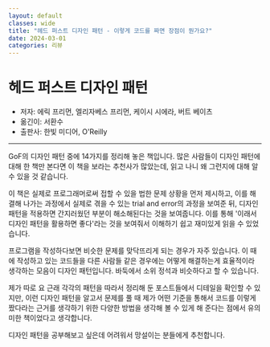 ```yaml
---
layout: default
classes: wide
title: "헤드 퍼스트 디자인 패턴 - 이렇게 코드를 짜면 장점이 뭔가요?"
date: 2024-03-01
categories: 리뷰
---
```


# 헤드 퍼스트 디자인 패턴

* 저자: 에릭 프리먼, 엘리자베스 프리먼, 케이시 시에라, 버트 베이츠
* 옮긴이: 서환수
* 출판사: 한빛 미디어, O'Reilly

---

GoF의 디자인 패턴 중에 14가지를 정리해 놓은 책입니다. 많은 사람들이 디자인 패턴에 대해 한 책만 본다면 이 책을 보라는 추천사가 많았는데, 읽고 나니 왜 그런지에 대해 알 수 있을 것 같습니다.

이 책은 실제로 프로그래머로써 접할 수 있을 법한 문제 상황을 먼저 제시하고, 이를 해결해 나가는 과정에서 실제로 겪을 수 있는 trial and error의 과정을 보여준 뒤, 디자인 패턴을 적용하면 간지러웠던 부분이 해소해된다는 것을 보여줍니다. 이를 통해 '이래서 디자인 패턴을 활용하면 좋다'라는 것을 보여줘서 이해하기 쉽고 재미있게 읽을 수 있었습니다.

프로그램을 작성하다보면 비슷한 문제를 맞닥뜨리게 되는 경우가 자주 있습니다. 이 때에 작성하고 있는 코드들을 다른 사람들 같은 경우에는 어떻게 해결하는게 효율적이라 생각하는 모음이 디자인 패턴입니다. 바둑에서 소위 정석과 비슷하다고 할 수 있습니다.

제가 따로 요 근래 각각의 패턴을 따라서 정리해 둔 포스트들에서 디테일을 확인할 수 있지만, 이런 디자인 패턴을 알고서 문제를 풀 때 제가 어떤 기준을 통해서 코드를 이렇게 짰다라는 근거를 생각하기 위한 다양한 방법을 생각해 볼 수 있게 해 준다는 점에서 유의미한 책이었다고 생각합니다.

디자인 패턴을 공부해보고 싶은데 어려워서 망설이는 분들에게 추천합니다.